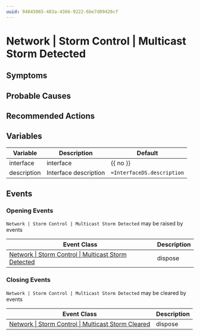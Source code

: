 ```yaml
---
uuid: 94845065-483a-4366-9222-6be7d09426cf
---
```

# Network | Storm Control | Multicast Storm Detected

## Symptoms

## Probable Causes

## Recommended Actions

## Variables

| Variable    | Description           | Default                    |
| ----------- | --------------------- | -------------------------- |
| interface   | interface             | {{ no }}                   |
| description | Interface description | `=InterfaceDS.description` |

## Events

### Opening Events
`Network | Storm Control | Multicast Storm Detected` may be raised by events

| Event Class                                                                                                                             | Description |
| --------------------------------------------------------------------------------------------------------------------------------------- | ----------- |
| [Network \| Storm Control \| Multicast Storm Detected](ref://event-classes-reference/network/storm-control/multicast-storm-detected.md) | dispose     |

### Closing Events
`Network | Storm Control | Multicast Storm Detected` may be cleared by events

| Event Class                                                                                                                           | Description |
| ------------------------------------------------------------------------------------------------------------------------------------- | ----------- |
| [Network \| Storm Control \| Multicast Storm Cleared](ref://event-classes-reference/network/storm-control/multicast-storm-cleared.md) | dispose     |
